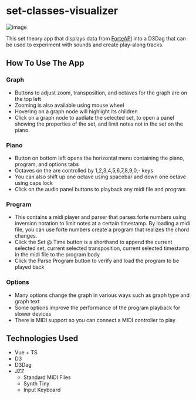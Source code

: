 # set-classes-visualizer
![image](https://github.com/NinjaNas/set-class-visualizer/assets/54213302/73ea5fe6-310f-4792-862c-3c8a0902b8ed)

This set theory app that displays data from [ForteAPI](https://github.com/NinjaNas/ForteAPI) into a D3Dag that can be used to experiment with sounds and create play-along tracks.

## How To Use The App

### Graph
* Buttons to adjust zoom, transposition, and octaves for the graph are on the top left
* Zooming is also available using mouse wheel
* Hovering on a graph node will highlight its children
* Click on a graph node to audiate the selected set, to open a panel showing the properties of the set, and limit notes not in the set on the piano.

### Piano
* Button on bottom left opens the horizontal menu containing the piano, program, and options tabs
* Octaves on the are controlled by 1,2,3,4,5,6,7,8,9,0,- keys
* You can also shift up one octave using spacebar and down one octave using caps lock
* Click on the audio panel buttons to playback any midi file and program

### Program
* This contains a midi player and parser that parses forte numbers using inversion notation to limit notes at a certain timestamp. By loading a midi file, you can use forte numbers create a program that realizes the chord changes.
* Click the Set @ Time button is a shorthand to append the current selected set, current selected transposition, current selected timestamp in the midi file to the program body
* Click the Parse Program button to verify and load the program to be played back

### Options
* Many options change the graph in various ways such as graph type and graph text
* Some options improve the performance of the program playback for slower devices
* There is MIDI support so you can connect a MIDI controller to play

## Technologies Used
* Vue + TS
* D3
* D3Dag
* JZZ
  * Standard MIDI Files
  * Synth Tiny
  * Input Keyboard




